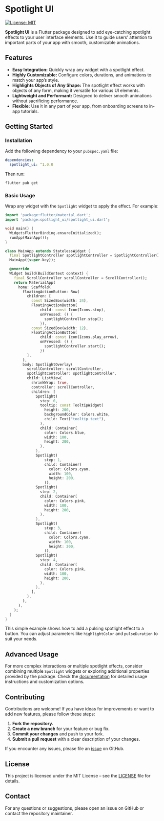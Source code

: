 # Spotlight UI

[![License: MIT](https://img.shields.io/badge/License-MIT-blue.svg)](LICENSE)

**Spotlight UI** is a Flutter package designed to add eye-catching spotlight effects to your user interface elements. Use it to guide users’ attention to important parts of your app with smooth, customizable animations.

## Features

- **Easy Integration:** Quickly wrap any widget with a spotlight effect.
- **Highly Customizable:** Configure colors, durations, and animations to match your app’s style.
- **Highlights Objects of Any Shape:** The spotlight effect works with objects of any form, making it versatile for various UI elements.
- **Lightweight and Performant:** Designed to deliver smooth animations without sacrificing performance.
- **Flexible:** Use it in any part of your app, from onboarding screens to in-app tutorials.

## Getting Started

### Installation

Add the following dependency to your `pubspec.yaml` file:

```yaml
dependencies:
  spotlight_ui: ^1.0.0
```

Then run:

```bash
flutter pub get
```

### Basic Usage

Wrap any widget with the `Spotlight` widget to apply the effect. For example:

```dart
import 'package:flutter/material.dart';
import 'package:spotlight_ui/spotlight_ui.dart';

void main() {
  WidgetsFlutterBinding.ensureInitialized();
  runApp(MainApp());
}

class MainApp extends StatelessWidget {
  final SpotlightController spotlightController = SpotlightController();
  MainApp({super.key});

  @override
  Widget build(BuildContext context) {
    final ScrollController scrollController = ScrollController();
    return MaterialApp(
      home: Scaffold(
        floatingActionButton: Row(
          children: [
            const SizedBox(width: 24),
            FloatingActionButton(
                child: const Icon(Icons.stop),
                onPressed: () {
                  spotlightController.stop();
                }),
            const SizedBox(width: 12),
            FloatingActionButton(
                child: const Icon(Icons.play_arrow),
                onPressed: () {
                  spotlightController.start();
                })
          ],
        ),
        body: SpotlightOverlay(
          scrollController: scrollController,
          spotlightController: spotlightController,
          child: ListView(
            shrinkWrap: true,
            controller: scrollController,
            children: [
              Spotlight(
                step: 0,
                tooltip: const TooltipWidget(
                  height: 200,
                  backgroundColor: Colors.white,
                  child: Text("tooltip text"),
                ),
                child: Container(
                  color: Colors.blue,
                  width: 100,
                  height: 200,
                ),
              ),
              Spotlight(
                  step: 1,
                  child: Container(
                    color: Colors.cyan,
                    width: 100,
                    height: 200,
                  )),
              Spotlight(
                step: 2,
                child: Container(
                  color: Colors.pink,
                  width: 100,
                  height: 200,
                ),
              ),
              Spotlight(
                  step: 3,
                  child: Container(
                    color: Colors.cyan,
                    width: 100,
                    height: 200,
                  )),
              Spotlight(
                step: 4,
                child: Container(
                  color: Colors.pink,
                  width: 100,
                  height: 200,
                ),
              ),
            ],
          ),
        ),
      ),
    );
  }
}

```

This simple example shows how to add a pulsing spotlight effect to a button. You can adjust parameters like `highlightColor` and `pulseDuration` to suit your needs.

## Advanced Usage

For more complex interactions or multiple spotlight effects, consider combining multiple `Spotlight` widgets or exploring additional properties provided by the package. Check the [documentation](https://github.com/n0ndescr1pt/spotlight_ui/wiki) for detailed usage instructions and customization options.

## Contributing

Contributions are welcome! If you have ideas for improvements or want to add new features, please follow these steps:

1. **Fork the repository.**
2. **Create a new branch** for your feature or bug fix.
3. **Commit your changes** and push to your fork.
4. **Submit a pull request** with a clear description of your changes.

If you encounter any issues, please file an [issue](https://github.com/n0ndescr1pt/spotlight_ui/issues) on GitHub.

## License

This project is licensed under the MIT License – see the [LICENSE](LICENSE) file for details.

## Contact

For any questions or suggestions, please open an issue on GitHub or contact the repository maintainer.